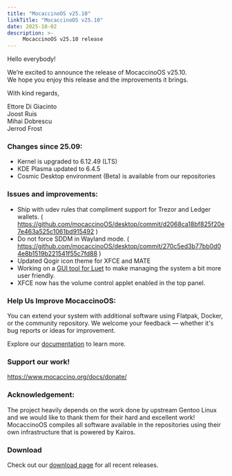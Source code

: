 ```yaml
---
title: "MocaccinoOS v25.10"
linkTitle: "MocaccinoOS v25.10"
date: 2025-10-02
description: >-
     MocaccinoOS v25.10 release
---
```


Hello everybody!

We’re excited to announce the release of MocaccinoOS v25.10.  
We hope you enjoy this release and the improvements it brings.

With kind regards,

Ettore Di Giacinto  
Joost Ruis  
Mihai Dobrescu  
Jerrod Frost

### Changes since 25.09:

- Kernel is upgraded to 6.12.49 (LTS)
- KDE Plasma updated to 6.4.5
- Cosmic Desktop environment (Beta) is available from our repositories

### Issues and improvements:

- Ship with udev rules that compliment support for Trezor and Ledger wallets. ( https://github.com/mocaccinoOS/desktop/commit/d2068ca18bf825f20e7e463a525c1061bd915492 )
- Do not force SDDM in Wayland mode. ( https://github.com/mocaccinoOS/desktop/commit/270c5ed3b77bb0d04e8b1519b221541f55c7fd88 )
- Updated Qogir icon theme for XFCE and MATE
- Working on a [GUI tool for Luet](https://www.mocaccino.org/docs/desktop/luet/#luet-package-search-gui-tool) to make managing the system a bit more user friendly.
- XFCE now has the volume control applet enabled in the top panel.

### Help Us Improve MocaccinoOS:

You can extend your system with additional software using Flatpak, Docker, or the community repository.
We welcome your feedback — whether it's bug reports or ideas for improvement.

Explore our [documentation](https://www.mocaccino.org/docs/) to learn more.

### Support our work!

https://www.mocaccino.org/docs/donate/

### Acknowledgement:
The project heavily depends on the work done by upstream Gentoo Linux and we would like to thank them for their hard and excellent work! MocaccinoOS compiles all software available in the repositories using their own infrastructure that is powered by Kairos.

### Download

Check out our [download page](https://github.com/mocaccinoOS/mocaccino/releases) for all recent releases.